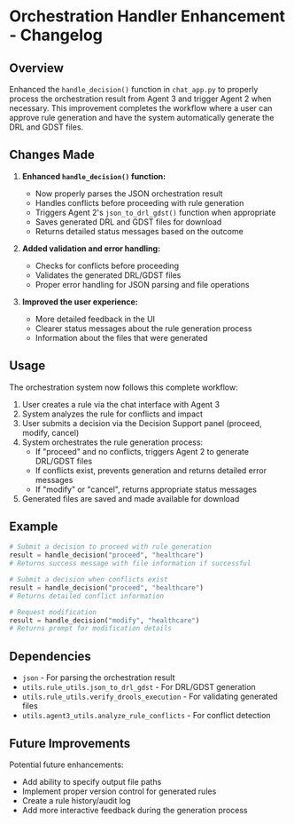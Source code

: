 # Orchestration Handler Enhancement - Changelog

## Overview

Enhanced the `handle_decision()` function in `chat_app.py` to properly process the orchestration result from Agent 3 and trigger Agent 2 when necessary. This improvement completes the workflow where a user can approve rule generation and have the system automatically generate the DRL and GDST files.

## Changes Made

1. **Enhanced `handle_decision()` function:**
   - Now properly parses the JSON orchestration result
   - Handles conflicts before proceeding with rule generation
   - Triggers Agent 2's `json_to_drl_gdst()` function when appropriate
   - Saves generated DRL and GDST files for download
   - Returns detailed status messages based on the outcome

2. **Added validation and error handling:**
   - Checks for conflicts before proceeding
   - Validates the generated DRL/GDST files
   - Proper error handling for JSON parsing and file operations

3. **Improved the user experience:**
   - More detailed feedback in the UI
   - Clearer status messages about the rule generation process
   - Information about the files that were generated

## Usage

The orchestration system now follows this complete workflow:

1. User creates a rule via the chat interface with Agent 3
2. System analyzes the rule for conflicts and impact
3. User submits a decision via the Decision Support panel (proceed, modify, cancel)
4. System orchestrates the rule generation process:
   - If "proceed" and no conflicts, triggers Agent 2 to generate DRL/GDST files
   - If conflicts exist, prevents generation and returns detailed error messages
   - If "modify" or "cancel", returns appropriate status messages
5. Generated files are saved and made available for download

## Example

```python
# Submit a decision to proceed with rule generation
result = handle_decision("proceed", "healthcare")
# Returns success message with file information if successful

# Submit a decision when conflicts exist
result = handle_decision("proceed", "healthcare")  
# Returns detailed conflict information

# Request modification
result = handle_decision("modify", "healthcare")
# Returns prompt for modification details
```

## Dependencies

- `json` - For parsing the orchestration result
- `utils.rule_utils.json_to_drl_gdst` - For DRL/GDST generation
- `utils.rule_utils.verify_drools_execution` - For validating generated files
- `utils.agent3_utils.analyze_rule_conflicts` - For conflict detection

## Future Improvements

Potential future enhancements:
- Add ability to specify output file paths
- Implement proper version control for generated rules
- Create a rule history/audit log
- Add more interactive feedback during the generation process

